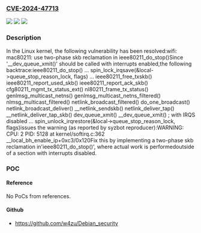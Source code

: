 ### [CVE-2024-47713](https://cve.mitre.org/cgi-bin/cvename.cgi?name=CVE-2024-47713)
![](https://img.shields.io/static/v1?label=Product&message=Linux&color=blue)
![](https://img.shields.io/static/v1?label=Version&message=5061b0c2b906%3C%2007eb0bd7b0a8%20&color=brighgreen)
![](https://img.shields.io/static/v1?label=Vulnerability&message=n%2Fa&color=brighgreen)

### Description

In the Linux kernel, the following vulnerability has been resolved:wifi: mac80211: use two-phase skb reclamation in ieee80211_do_stop()Since '__dev_queue_xmit()' should be called with interrupts enabled,the following backtrace:ieee80211_do_stop() ... spin_lock_irqsave(&local->queue_stop_reason_lock, flags) ... ieee80211_free_txskb()  ieee80211_report_used_skb()   ieee80211_report_ack_skb()    cfg80211_mgmt_tx_status_ext()     nl80211_frame_tx_status()      genlmsg_multicast_netns()       genlmsg_multicast_netns_filtered()        nlmsg_multicast_filtered()	 netlink_broadcast_filtered()	  do_one_broadcast()	   netlink_broadcast_deliver()	    __netlink_sendskb()	     netlink_deliver_tap()	      __netlink_deliver_tap_skb()	       dev_queue_xmit()	        __dev_queue_xmit() ; with IRQS disabled ... spin_unlock_irqrestore(&local->queue_stop_reason_lock, flags)issues the warning (as reported by syzbot reproducer):WARNING: CPU: 2 PID: 5128 at kernel/softirq.c:362 __local_bh_enable_ip+0xc3/0x120Fix this by implementing a two-phase skb reclamation in'ieee80211_do_stop()', where actual work is performedoutside of a section with interrupts disabled.

### POC

#### Reference
No PoCs from references.

#### Github
- https://github.com/w4zu/Debian_security

